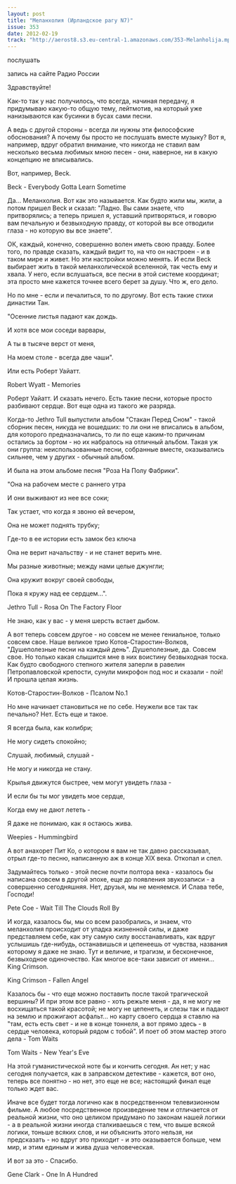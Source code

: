 ```yaml
---
layout: post
title: "Меланхолия (Ирландское рагу N7)"
issue: 353
date: 2012-02-19
track: "http://aerost8.s3.eu-central-1.amazonaws.com/353-Melanholija.mp3"
---
```


послушать

запись на сайте Радио России

Здравствуйте!

Как-то так у нас получилось, что всегда, начиная передачу, я придумываю какую-то общую тему, лейтмотив, на который уже нанизываются как бусинки в бусах сами песни.

А ведь с другой стороны - всегда ли нужны эти философские обоснования? А почему бы просто не послушать вместе музыку? Вот я, например, вдруг обратил внимание, что никогда не ставил вам несколько весьма любимых мною песен - они, наверное, ни в какую концепцию не вписывались.

Вот, например, Beck.

Beck - Everybody Gotta Learn Sometime

Да... Меланхолия. Вот как это называется. Как будто жили мы, жили, а потом пришел Beck и сказал: "Ладно. Вы сами знаете, что притворялись; а теперь пришел я, уставший притворяться, и говорю вам печальную и безвыходную правду, от которой вы все отводили глаза - но которую вы все знаете".

ОК, каждый, конечно, совершенно волен иметь свою правду. Более того, по правде сказать, каждый видит то, на что он настроен - и в таком мире и живет. Но эти настройки можно менять. И если Beck выбирает жить в такой меланхолической вселенной, так честь ему и хвала. У него, если вслушаться, все песни в этой системе координат; эта просто мне кажется точнее всего берет за душу. Что ж, его дело.

Но по мне - если и печалиться, то по другому. Вот есть такие стихи династии Тан.

"Осенние листья падают как дождь.

И хотя все мои соседи варвары,

А ты в тысяче верст от меня,

На моем столе - всегда две чаши".

Или есть Роберт Уайатт.

Robert Wyatt - Memories

Роберт Уайатт. И сказать нечего. Есть такие песни, которые просто разбивают сердце. Вот еще одна из такого же разряда.

Когда-то Jethro Tull выпустили альбом "Стакан Перед Сном" - такой сборник песен, никуда не вошедших: то ли они не вписались в альбом, для которого предназначались, то ли по еще каким-то причинам остались за бортом - но их набралось на отличный альбом. Такая уж они группа: неиспользованные песни, собранные вместе, оказывались сильнее, чем у других - обычный альбом.

И была на этом альбоме песня "Роза На Полу Фабрики".

"Она на рабочем месте с раннего утра

И они выживают из нее все соки;

Так устает, что когда я звоню ей вечером,

Она не может поднять трубку;

Где-то в ее истории есть замок без ключа

Она не верит начальству - и не станет верить мне.

Мы разные животные; между нами целые джунгли;

Она кружит вокруг своей свободы,

Пока я кружу над ее сердцем...".

Jethro Tull - Rosa On The Factory Floor

Не знаю, как у вас - у меня шерсть встает дыбом.

А вот теперь совсем другое - но совсем не менее гениальное, только совсем свое. Наше великое трио Котов-Старостин-Волков, "Душеполезные песни на каждый день". Душеполезные, да. Совсем свое. Но только какая слышится мне в них воистину безвыходная тоска. Как будто свободного степного жителя заперли в равелин Петропавловской крепости, сунули микрофон под нос и сказали - пой! И прошла целая жизнь.

Котов-Старостин-Волков - Псалом No.1

Но мне начинает становиться не по себе. Неужели все так так печально? Нет. Есть еще и такое.

Я всегда была, как колибри;

Не могу сидеть спокойно;

Слушай, любимый, слушай -

Не могу и никогда не стану.

Крылья движутся быстрее, чем могут увидеть глаза -

И если бы ты мог увидеть мое сердце,

Когда ему не дают лететь -

Я даже не понимаю, как я остаюсь жива.

Weepies - Hummingbird

А вот анахорет Пит Ко, о котором я вам не так давно рассказывал, отрыл где-то песню, написанную аж в конце XIX века. Откопал и спел.

Задумайтесь только - этой песне почти полтора века - казалось бы написана совсем в другой эпохе, еще до появления звукозаписи - а совершенно сегодняшняя. Нет, друзья, мы не меняемся. И Слава тебе, Господи!

Pete Coe - Wait Till The Clouds Roll By

И когда, казалось бы, мы со всем разобрались, и знаем, что меланхолия происходит от упадка жизненной силы, и даже представляем себе, как эту самую силу восстанавливать, как вдруг услышишь где-нибудь, останавишься и цепенеешь от чувства, названия которому я даже не знаю. Тут и величие, и трагизм, и бесконечное, безвыходное одиночество. Как многое все-таки зависит от имени... King Crimson.

King Crimson - Fallen Angel

Казалось бы - что еще можно поставить после такой трагической вершины? И при этом все равно - хоть режьте меня - да, я не могу не восхищаться такой красотой; не могу не цепенеть, и слезы так и падают на землю и прожигают асфальт... но карту своего сердца я ставлю на "там, есть есть свет - и не в конце тоннеля, а вот прямо здесь - в сердце человека, который рядом с тобой". И поет об этом мастер этого дела - Tom Waits

Tom Waits - New Year's Eve

На этой гуманистической ноте бы и кончить сегодня. Ан нет; у нас сегодня получается, как в заправском детективе - кажется, вот оно, теперь все понятно - но нет, это еще не все; настоящий финал еще только ждет вас.

Иначе все будет тогда логично как в посредственном телевизионном фильме. А любое посредственное произведение тем и отличается от реальной жизни, что оно целиком придумано по законам нашей логики - а в реальной жизни иногда сталкиваешься с тем, что выше всякой логики, тоньше всяких слов, и ни объяснить этого нельзя, ни предсказать - но вдруг это приходит - и это оказывается больше, чем мир, и этим единым и жива душа человеческая.

И вот за это - Спасибо.

Gene Clark - One In A Hundred
